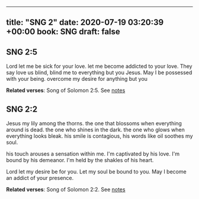 
---
title: "SNG 2"
date: 2020-07-19 03:20:39 +00:00
book: SNG
draft: false
---

## SNG 2:5

Lord let me be sick for your love. let me become addicted to your love. They say love us blind, blind me to everything but you Jesus. May I be possessed with your being. overcome my desire for anything but you

**Related verses**: Song of Solomon 2:5. See [notes](https://my.bible.com/notes/3476850175585805085)


## SNG 2:2

Jesus my lily among the thorns. the one that blossoms when everything around is dead. the one who shines in the dark. the one who glows when everything looks bleak. his smile is contagious, his words like oil soothes my soul.

his touch arouses a sensation within me. I'm captivated by his love. I'm bound by his demeanor. I'm held by the shakles of his heart.

Lord let my desire be for you. Let my soul be bound to you. May I become an addict of your presence.

**Related verses**: Song of Solomon 2:2. See [notes](https://my.bible.com/notes/3476848539001938704)

